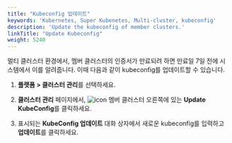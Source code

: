 ```yaml
---
title: "Kubeconfig 업데이트"
keywords: 'Kubernetes, Super Kubenetes, Multi-cluster, kubeconfig'
description: 'Update the kubeconfig of member clusters.'
linkTitle: "Update Kubeconfig"
weight: 5240
---
```


멀티 클러스터 환경에서, 멤버 클러스터의 인증서가 만료되려 하면 만료일 7일 전에 시스템에서 이를 알려줍니다. 이때 다음과 같이 kubeconfig를 업데이트할 수 있습니다.

1. **플랫폼 > 클러스터 관리**를 선택하세요.

2. **클러스터 관리** 페이지에서, <img src="/dist/assets/docs/v3.3/enable-pluggable-components/kubesphere-app-store/three-dots.png" height="를 클릭하세요. 20px" alt="icon"> 멤버 클러스터 오른쪽에 있는 **Update KubeConfig**를 클릭하세요.

3. 표시되는 **KubeConfig 업데이트** 대화 상자에서 새로운 kubeconfig를 입력하고 **업데이트**를 클릭하세요.





